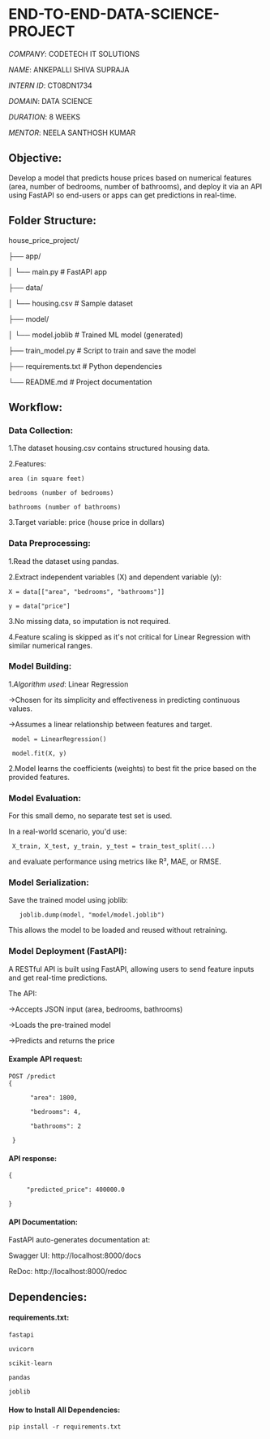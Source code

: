 # END-TO-END-DATA-SCIENCE-PROJECT
*COMPANY*: CODETECH IT SOLUTIONS

*NAME*: ANKEPALLI SHIVA SUPRAJA

*INTERN ID*: CT08DN1734

*DOMAIN*: DATA SCIENCE

*DURATION*: 8 WEEKS

*MENTOR*: NEELA SANTHOSH KUMAR

## Objective:

Develop a model that predicts house prices based on numerical features (area, number of bedrooms, number of bathrooms), and deploy it via an API using FastAPI so end-users or apps can get predictions in real-time.

## Folder Structure:

house_price_project/

├── app/

│ └── main.py # FastAPI app

├── data/

│ └── housing.csv # Sample dataset

├── model/

│ └── model.joblib # Trained ML model (generated)

├── train_model.py # Script to train and save the model

├── requirements.txt # Python dependencies

└── README.md # Project documentation

##  Workflow:

### Data Collection:

1.The dataset housing.csv contains structured housing data.

2.Features:

    area (in square feet)

    bedrooms (number of bedrooms)

    bathrooms (number of bathrooms)

3.Target variable: price (house price in dollars)

### Data Preprocessing:

1.Read the dataset using pandas.

2.Extract independent variables (X) and dependent variable (y):

    X = data[["area", "bedrooms", "bathrooms"]]
    
    y = data["price"]
    
3.No missing data, so imputation is not required.

4.Feature scaling is skipped as it's not critical for Linear Regression with similar numerical ranges.

### Model Building:

1.*Algorithm used*: Linear Regression

->Chosen for its simplicity and effectiveness in predicting continuous values.

->Assumes a linear relationship between features and target.

     model = LinearRegression()
     
     model.fit(X, y)

2.Model learns the coefficients (weights) to best fit the price based on the provided features.

### Model Evaluation:

For this small demo, no separate test set is used.

In a real-world scenario, you'd use:

     X_train, X_test, y_train, y_test = train_test_split(...)
     
and evaluate performance using metrics like R², MAE, or RMSE.

### Model Serialization:

Save the trained model using joblib:

       joblib.dump(model, "model/model.joblib")
       
This allows the model to be loaded and reused without retraining.

### Model Deployment (FastAPI):

A RESTful API is built using FastAPI, allowing users to send feature inputs and get real-time predictions.

The API:

->Accepts JSON input (area, bedrooms, bathrooms)

->Loads the pre-trained model

->Predicts and returns the price

#### Example API request:

    POST /predict
    {

          "area": 1800,
  
          "bedrooms": 4,
  
          "bathrooms": 2
          
     }
     
#### API response:

    {
    
         "predicted_price": 400000.0
         
    }
    
#### API Documentation:

FastAPI auto-generates documentation at:

Swagger UI: http://localhost:8000/docs

ReDoc: http://localhost:8000/redoc

## Dependencies:

#### requirements.txt:

    fastapi
    
    uvicorn
    
    scikit-learn
    
    pandas
    
    joblib


#### How to Install All Dependencies:

    pip install -r requirements.txt





